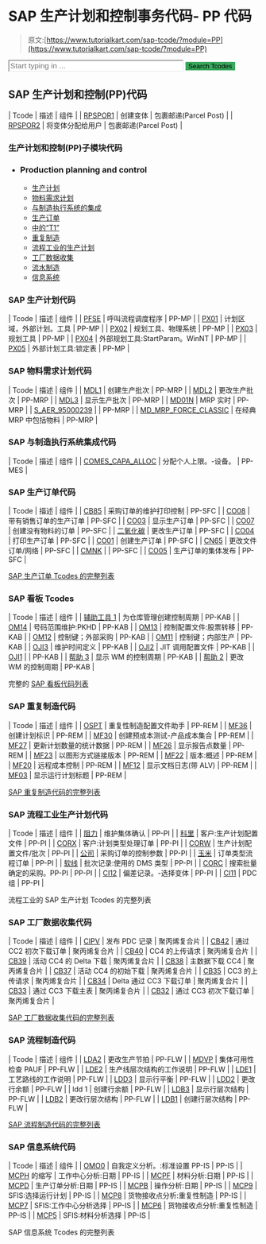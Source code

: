 # SAP 生产计划和控制事务代码- PP 代码

> 原文:[https://www.tutorialkart.com/sap-tcode/?module=PP](https://www.tutorialkart.com/sap-tcode/?module=PP)

<form onsubmit="tcodeSearch()"><input id="search" type="text" name="search" placeholder="Start typing in ..." value="" style="width:70%;font-size:1.1em;border-color: #f0f0f0;"> <input id="search_submit" type="submit" value="Search Tcodes" style="background-color: #38a75c;border: none;"></form>

## SAP 生产计划和控制(PP)代码

| Tcode | 描述 | 组件 |
| [RPSPOR1](/sap-tcode/?search=RPSPOR1) | 创建变体 | 包裹邮递(Parcel Post) |
| [RPSPOR2](/sap-tcode/?search=RPSPOR2) | 将变体分配给用户 | 包裹邮递(Parcel Post) |

### 生产计划和控制(PP)子模块代码

*   ### Production planning and control

    *   [生产计划](#PP-MP)
    *   [物料需求计划](#PP-MRP)
    *   [与制造执行系统的集成](#PP-MES)
    *   [生产订单](#PP-SFC)
    *   [中的“T1”](#PP-KAB)
    *   [重复制造](#PP-REM)
    *   [流程工业的生产计划](#PP-PI)
    *   [工厂数据收集](#PP-PDC)
    *   [流水制造](#PP-FLW)
    *   [信息系统](#PP-IS)

### SAP 生产计划代码

| Tcode | 描述 | 组件 |
| [PFSE](/sap-tcode/?search=PFSE) | 呼叫流程调度程序 | PP-MP |
| [PX01](/sap-tcode/?search=PX01) | 计划区域，外部计划。工具 | PP-MP |
| [PX02](/sap-tcode/?search=PX02) | 规划工具、物理系统 | PP-MP |
| [PX03](/sap-tcode/?search=PX03) | 规划工具 | PP-MP |
| [PX04](/sap-tcode/?search=PX04) | 外部规划工具:StartParam。WinNT | PP-MP |
| [PX05](/sap-tcode/?search=PX05) | 外部计划工具:锁定表 | PP-MP |

### SAP 物料需求计划代码

| Tcode | 描述 | 组件 |
| [MDL1](/sap-tcode/?search=MDL1) | 创建生产批次 | PP-MRP |
| [MDL2](/sap-tcode/?search=MDL2) | 更改生产批次 | PP-MRP |
| [MDL3](/sap-tcode/?search=MDL3) | 显示生产批次 | PP-MRP |
| [MD01N](/sap-tcode/?search=MD01N) | MRP 实时 | PP-MRP |
| [S_AER_95000239](/sap-tcode/?search=S_AER_95000239) |  | PP-MRP |
| [MD_MRP_FORCE_CLASSIC](/sap-tcode/?search=MD_MRP_FORCE_CLASSIC) | 在经典 MRP 中包括物料 | PP-MRP |

### SAP 与制造执行系统集成代码

| Tcode | 描述 | 组件 |
| [COMES_CAPA_ALLOC](/sap-tcode/?search=COMES_CAPA_ALLOC) | 分配个人上限。-设备。 | PP-MES |

### SAP 生产订单代码

| Tcode | 描述 | 组件 |
| [CB85](/sap-tcode/?search=CB85) | 采购订单的维护打印控制 | PP-SFC |
| [CO08](/sap-tcode/?search=CO08) | 带有销售订单的生产订单 | PP-SFC |
| [CO03](/sap-tcode/?search=CO03) | 显示生产订单 | PP-SFC |
| [CO07](/sap-tcode/?search=CO07) | 创建没有物料的订单 | PP-SFC |
| [二氧化碳](/sap-tcode/?search=CO02) | 更改生产订单 | PP-SFC |
| [CO04](/sap-tcode/?search=CO04) | 打印生产订单 | PP-SFC |
| [CO01](/sap-tcode/?search=CO01) | 创建生产订单 | PP-SFC |
| [CN65](/sap-tcode/?search=CN65) | 更改文件订单/网络 | PP-SFC |
| [CMNK](/sap-tcode/?search=CMNK) |  | PP-SFC |
| [CO05](/sap-tcode/?search=CO05) | 生产订单的集体发布 | PP-SFC |

[SAP 生产订单 Tcodes 的完整列表](https://www.tutorialkart.com/sap-tcode/?module=PP-SFC)

### SAP 看板 Tcodes

| Tcode | 描述 | 组件 |
| [辅助工具 1](/sap-tcode/?search=LPK1) | 为仓库管理创建控制周期 | PP-KAB |
| [OM14](/sap-tcode/?search=OM14) | 号码范围维护:PKHD | PP-KAB |
| [OM13](/sap-tcode/?search=OM13) | 控制配置文件:股票转移 | PP-KAB |
| [OM12](/sap-tcode/?search=OM12) | 控制键；外部采购 | PP-KAB |
| [OM11](/sap-tcode/?search=OM11) | 控制键；内部生产 | PP-KAB |
| [OJI3](/sap-tcode/?search=OJI3) | 维护时间定义 | PP-KAB |
| [OJI2](/sap-tcode/?search=OJI2) | JIT 调用配置文件 | PP-KAB |
| [OJI1](/sap-tcode/?search=OJI1) |  | PP-KAB |
| [帮助 3](/sap-tcode/?search=LPK3) | 显示 WM 的控制周期 | PP-KAB |
| [帮助 2](/sap-tcode/?search=LPK2) | 更改 WM 的控制周期 | PP-KAB |

完整的 [SAP 看板代码列表](https://www.tutorialkart.com/sap-tcode/?module=PP-KAB)

### SAP 重复制造代码

| Tcode | 描述 | 组件 |
| [OSPT](/sap-tcode/?search=OSPT) | 重复性制造配置文件助手 | PP-REM |
| [MF36](/sap-tcode/?search=MF36) | 创建计划标识 | PP-REM |
| [MF30](/sap-tcode/?search=MF30) | 创建预成本测试-产品成本集合 | PP-REM |
| [MF27](/sap-tcode/?search=MF27) | 更新计划数量的统计数据 | PP-REM |
| [MF26](/sap-tcode/?search=MF26) | 显示报告点数量 | PP-REM |
| [MF23](/sap-tcode/?search=MF23) | 以图形方式链接版本 | PP-REM |
| [MF22](/sap-tcode/?search=MF22) | 版本:概述 | PP-REM |
| [MF20](/sap-tcode/?search=MF20) | 远程成本控制 | PP-REM |
| [MF12](/sap-tcode/?search=MF12) | 显示文档日志(带 ALV) | PP-REM |
| [MF03](/sap-tcode/?search=MF03) | 显示运行计划标题 | PP-REM |

[SAP 重复制造代码的完整列表](https://www.tutorialkart.com/sap-tcode/?module=PP-REM)

### SAP 流程工业生产计划代码

| Tcode | 描述 | 组件 |
| [阻力](/sap-tcode/?search=OPKU) | 维护集体确认 | PP-PI |
| [科里](/sap-tcode/?search=CORY) | 客户:生产计划配置文件 | PP-PI |
| [CORX](/sap-tcode/?search=CORX) | 客户:计划类型处理订单 | PP-PI |
| [CORW](/sap-tcode/?search=CORW) | 生产计划配置文件/批次 | PP-PI |
| [公司](/sap-tcode/?search=CORP) | 采购订单的控制参数 | PP-PI |
| [玉米](/sap-tcode/?search=CORN) | 订单类型流程订单 | PP-PI |
| [软线](/sap-tcode/?search=CORD) | 批次记录:使用的 DMS 类型 | PP-PI |
| [CORC](/sap-tcode/?search=CORC) | 搜索批量确定的采购。PP-PI | PP-PI |
| [CI12](/sap-tcode/?search=CI12) | 偏差记录。-选择变体 | PP-PI |
| [CI11](/sap-tcode/?search=CI11) | PDC 组 | PP-PI |

流程工业的 SAP 生产计划 Tcodes 的完整列表

### SAP 工厂数据收集代码

| Tcode | 描述 | 组件 |
| [CIPV](/sap-tcode/?search=CIPV) | 发布 PDC 记录 | 聚丙烯复合片 |
| [CB42](/sap-tcode/?search=CB42) | 通过 CC2 初次下载订单 | 聚丙烯复合片 |
| [CB40](/sap-tcode/?search=CB40) | CC4 的上传请求 | 聚丙烯复合片 |
| [CB39](/sap-tcode/?search=CB39) | 活动 CC4 的 Delta 下载 | 聚丙烯复合片 |
| [CB38](/sap-tcode/?search=CB38) | 主数据下载 CC4 | 聚丙烯复合片 |
| [CB37](/sap-tcode/?search=CB37) | 活动 CC4 的初始下载 | 聚丙烯复合片 |
| [CB35](/sap-tcode/?search=CB35) | CC3 的上传请求 | 聚丙烯复合片 |
| [CB34](/sap-tcode/?search=CB34) | Delta 通过 CC3 下载订单 | 聚丙烯复合片 |
| [CB33](/sap-tcode/?search=CB33) | 通过 CC3 下载主表 | 聚丙烯复合片 |
| [CB32](/sap-tcode/?search=CB32) | 通过 CC3 初次下载订单 | 聚丙烯复合片 |

[SAP 工厂数据收集代码的完整列表](https://www.tutorialkart.com/sap-tcode/?module=PP-PDC)

### SAP 流程制造代码

| Tcode | 描述 | 组件 |
| [LDA2](/sap-tcode/?search=LDA2) | 更改生产节拍 | PP-FLW |
| [MDVP](/sap-tcode/?search=MDVP) | 集体可用性检查 PAUF | PP-FLW |
| [LDE2](/sap-tcode/?search=LDE2) | 生产线层次结构的工作说明 | PP-FLW |
| [LDE1](/sap-tcode/?search=LDE1) | 工艺路线的工作说明 | PP-FLW |
| [LDD3](/sap-tcode/?search=LDD3) | 显示行平衡 | PP-FLW |
| [LDD2](/sap-tcode/?search=LDD2) | 更改行余额 | PP-FLW |
| ldd 1 | 创建行余额 | PP-FLW |
| [LDB3](/sap-tcode/?search=LDB3) | 显示行层次结构 | PP-FLW |
| [LDB2](/sap-tcode/?search=LDB2) | 更改行层次结构 | PP-FLW |
| [LDB1](/sap-tcode/?search=LDB1) | 创建行层次结构 | PP-FLW |

[SAP 流程制造代码的完整列表](https://www.tutorialkart.com/sap-tcode/?module=PP-FLW)

### SAP 信息系统代码

| Tcode | 描述 | 组件 |
| [OMO0](/sap-tcode/?search=OMO0) | 自我定义分析。:标准设置 PP-IS | PP-IS |
| [MCPH](/sap-tcode/?search=MCPH) 的缩写 | 工作中心分析:日期 | PP-IS |
| [MCPF](/sap-tcode/?search=MCPF) | 材料分析:日期 | PP-IS |
| [MCPD](/sap-tcode/?search=MCPD) | 生产订单分析:日期 | PP-IS |
| [MCPB](/sap-tcode/?search=MCPB) | 操作分析:日期 | PP-IS |
| [MCP9](/sap-tcode/?search=MCP9) | SFIS:选择运行计划 | PP-IS |
| [MCP8](/sap-tcode/?search=MCP8) | 货物接收点分析:重复性制造 | PP-IS |
| [MCP7](/sap-tcode/?search=MCP7) | SFIS:工作中心分析选择 | PP-IS |
| [MCP6](/sap-tcode/?search=MCP6) | 货物接收点分析:重复性制造 | PP-IS |
| [MCP5](/sap-tcode/?search=MCP5) | SFIS:材料分析选择 | PP-IS |

SAP 信息系统 Tcodes 的完整列表